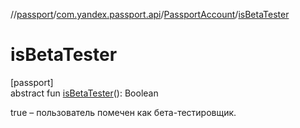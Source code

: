 //[passport](../../../index.md)/[com.yandex.passport.api](../index.md)/[PassportAccount](index.md)/[isBetaTester](is-beta-tester.md)

# isBetaTester

[passport]\
abstract fun [isBetaTester](is-beta-tester.md)(): Boolean

true – пользователь помечен как бета-тестировщик.
